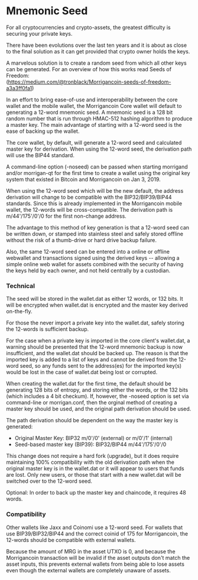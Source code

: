# Mnemonic Seed

For all cryptocurrencies and crypto-assets, the greatest difficulty is securing your private keys.  

There have been evolutions over the last ten years and it is about as close to the final solution as it can get provided that crypto owner holds the keys.

A marvelous solution is to create a random seed from which all other keys can be generated.  For an overview of how this works read Seeds of Freedom:  
(https://medium.com/@tronblack/Morrigancoin-seeds-of-freedom-a3a3ff0fa1)

In an effort to bring ease-of-use and interoperability between the core wallet and the mobile wallet, the Morrigancoin Core wallet will default to generating a 12-word mnemonic seed.  A mnemonic seed is a 128 bit random number that is run through HMAC-512 hashing algorithm to produce a master key.  The main advantage of starting with a 12-word seed is the ease of backing up the wallet.

The core wallet, by default, will generate a 12-word seed and calculated master key for  derivation.  When using the 12-word seed, the derivation path will use the BIP44 standard.

A command-line option (-noseed) can be passed when starting morrigand and/or morrigan-qt for the first time to create a wallet using the original key system that existed in Bitcoin and Morrigancoin on Jan 3, 2019.

When using the 12-word seed which will be the new default, the address derivation will change to be compatible with the BIP32/BIP39/BIP44 standards.  Since this is already implemented in the Morrigancoin mobile wallet, the 12-words will be cross-compatible.  The derivation path is m/44'/175'/0'/0 for the first non-change address.

The advantage to this method of key generation is that a 12-word seed can be written down, or stamped into stainless steel and safely stored offline without the risk of a thumb-drive or hard drive backup failure.

Also, the same 12-word seed can be entered into a online or offline webwallet and transactions signed using the derived keys -- allowing a simple online web wallet for assets combined with the security of having the keys held by each owner, and not held centrally by a custodian.

### Technical
The seed will be stored in the wallet.dat as either 12 words, or 132 bits.  It will be encrypted when wallet.dat is encrypted and the master key derived on-the-fly.

For those the never import a private key into the wallet.dat, safely storing the 12-words is sufficient backup.

For the case when a private key is imported in the core client's wallet.dat, a warning should be presented that the 12-word mnemonic backup is now insufficient, and the wallet.dat should be backed up.  The reason is that the imported key is added to a list of keys and cannot be derived from the 12-word seed, so any funds sent to the address(es) for the imported key(s) would be lost in the case of wallet.dat being lost or corrupted.

When creating the wallet.dat for the first time, the default should be generating 128 bits of entropy, and storing either the words, or the 132 bits (which includes a 4 bit checkum).  If, however, the -noseed option is set via command-line or morrigan.conf, then the orginal method of creating a master key should be used, and the original path derivation should be used.

The path derivation should be dependent on the way the master key is generated: 
* Original Master Key:  BIP32 m/0'/0' (external) or m/0'/1' (internal)
* Seed-based master key (BIP39): BIP32/BIP44  m/44'/175'/0'/0

This change does not require a hard fork (upgrade), but it does require maintaining 100% compatibility with the old derivation path when the original master key is in the wallet.dat or it will appear to users that funds are lost.  Only new users, or those that start with a new wallet.dat will be switched over to the 12-word seed.

Optional: In order to back up the master key and chaincode, it requires 48 words.

### Compatibility
Other wallets like Jaxx and Coinomi use a 12-word seed.  For wallets that use BIP39/BIP32/BIP44 and the correct coinid of 175 for Morrigancoin, the 12-words should be compatible with external wallets.

Because the amount of MRG in the asset UTXO is 0, and because the Morrigancoin transaction will be invalid if the asset outputs don't match the asset inputs, this prevents external wallets from being able to lose assets even though the external wallets are completely unaware of assets.
